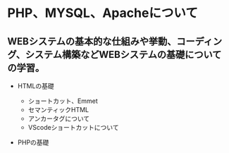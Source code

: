 # PHP、MYSQL、Apacheについて

## WEBシステムの基本的な仕組みや挙動、コーディング、システム構築などWEBシステムの基礎についての学習。

- HTMLの基礎
  - ショートカット、Emmet
  - セマンティックHTML
  - アンカータグについて
  - VScodeショートカットについて
  
 - PHPの基礎
